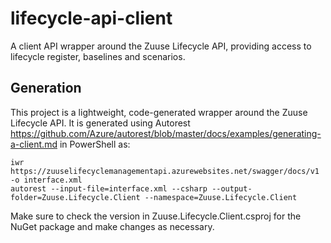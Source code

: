 # lifecycle-api-client
A client API wrapper around the Zuuse Lifecycle API, providing access to lifecycle register, baselines and scenarios.

## Generation
This project is a lightweight, code-generated wrapper around the Zuuse Lifecycle API.  It is generated using Autorest https://github.com/Azure/autorest/blob/master/docs/examples/generating-a-client.md in PowerShell as:

```
iwr https://zuuselifecyclemanagementapi.azurewebsites.net/swagger/docs/v1 -o interface.xml
autorest --input-file=interface.xml --csharp --output-folder=Zuuse.Lifecycle.Client --namespace=Zuuse.Lifecycle.Client
```

Make sure to check the version in Zuuse.Lifecycle.Client.csproj for the NuGet package and make changes as necessary.
